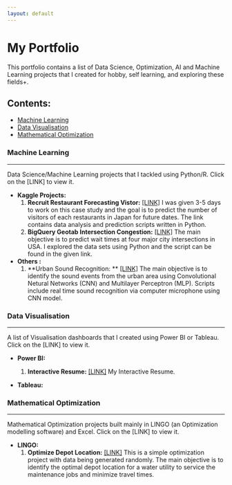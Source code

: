 ```yaml
---
layout: default
---
```


# My Portfolio
This portfolio contains a list of Data Science, Optimization, AI and Machine Learning projects that I created for hobby, self learning, and exploring these fields+. 

## Contents: 
- [Machine Learning](#machine-learning)
- [Data Visualisation](#data-visualisation)
- [Mathematical Optimization](#mathematical-optimization)


### Machine Learning
* * *
Data Science/Machine Learning projects that I tackled using Python/R. Click on the [LINK] to view it.
* **Kaggle Projects:**
  1. **Recruit Restaurant Forecasting Vistor:**  [[LINK]](https://github.com/yvien226/Useful-Python-Scripts/tree/master/Kaggle/Recruit%20Restaurant%20Visitor%20Forecasting) I was given 3-5 days to work on this case study and the goal is to predict the number of visitors of each restaurants in Japan for future dates. The link contains data analysis and prediction scripts written in Python.
  2. **BigQuery Geotab Intersection Congestion:** [[LINK]](https://github.com/yvien226/Useful-Python-Scripts/tree/master/Kaggle/BigQuery%20Geotab%20Intersection%20Congestion) The main objective is to predict wait times at four major city intersections in USA. I explored the data sets using Python and the script can be found in the given link.
* **Others :**
  1. **Urban Sound Recognition: ** [[LINK]](https://github.com/yvien226/Useful-Python-Scripts/tree/master/Deep%20Learning/Urban%20Sound%20Recognition) The main objective is to identify the sound events from the urban area using Convolutional Netural Networks (CNN) and Multilayer Perceptron (MLP). Scripts include real time sound recognition via computer microphone using CNN model.

### Data Visualisation
* * *
A list of Visualisation dashboards that I created using Power BI or Tableau. Click on the [LINK] to view it.
* **Power BI:**
  1. **Interactive Resume:**  [[LINK]](https://bit.ly/yeevienresume2) My Interactive Resume.

* **Tableau:**

### Mathematical Optimization
* * *
Mathematical Optimization projects built mainly in LINGO (an Optimization modelling software) and Excel. Click on the [LINK] to view it.
* **LINGO:**
  1. **Optimize Depot Location:** [[LINK]](https://github.com/yvien226/LINGO-Optimization/tree/master/Depot%20Location) This is a simple optimization project with data being generated randomly. The main objective is to identify the optimal depot location for a water utility to service the maintenance jobs and minimize travel times.
